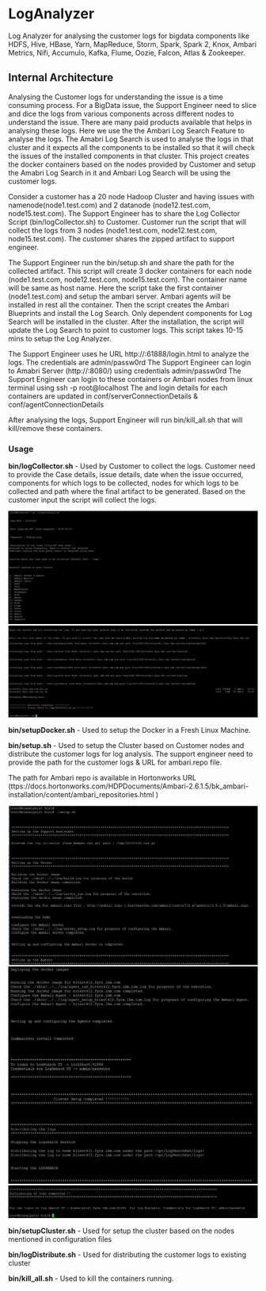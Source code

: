 # LogAnalyzer
Log Analyzer for analysing the customer logs for bigdata components like HDFS, Hive, HBase, Yarn, MapReduce, Storm, Spark, Spark 2, Knox, Ambari Metrics, Nifi, Accumulo, Kafka, Flume, Oozie, Falcon, Atlas & Zookeeper.

## Internal Architecture

Analysing the Customer logs for understanding the issue is a time consuming process. For a BigData issue, the Support Engineer need to slice and dice the logs from various components across different nodes to understand the issue. There are many paid products available that helps in analysing these logs. Here we use the the Ambari Log Search Feature to analyse the logs. The Amabri Log Search is used to analyse the logs in that cluster and it expects all the components to be installed so that it will check the issues of the installed components in that cluster. This project creates the docker containers based on the nodes provided by Customer and setup the Amabri Log Search in it and Ambari Log Search will be using the customer logs.

Consider a customer has a 20 node Hadoop Cluster and having issues with namenode(node1.test.com) and 2 datanode (node12.test.com, node15.test.com). The Support Engineer has to share the Log Collector Script (bin/logCollector.sh) to Customer. Customer run the script that will collect the logs from 3 nodes (node1.test.com, node12.test.com, node15.test.com). The customer shares the zipped artifact to support engineer. 

The Support Engineer run the bin/setup.sh and share the path for the collected artifact. This script will create 3 docker containers for each node (node1.test.com, node12.test.com, node15.test.com). The container name will be same as host name. Here the script take the first container (node1.test.com) and setup the ambari server. Ambari agents will be installed in rest all the container. Then the script creates the Ambari Blueprints and install the Log Search. Only dependent components for Log Search will be installed in the cluster. After the installation, the script will update the Log Search to point to customer logs. This script takes 10-15 mins to setup the Log Analyzer. 

The Support Engineer uses he URL http://<HostIP>:61888/login.html to analyze the logs. The credentials are admin/passw0rd
The Support Engineer can login to Amabri Server (http://<HostIP>:8080/) using credentials admin/passw0rd
The Support Engineer can login to these containers or Ambari nodes from linux terminal using ssh -p <assignedPort> root@localhost
The <assignedPort> and login details for each containers are updated in conf/serverConnectionDetails & conf/agentConnectionDetails


After analysing the logs, Support Engineer will run bin/kill_all.sh that will kill/remove these containers.

### Usage

**bin/logCollector.sh** - Used by Customer to collect the logs. Customer need to provide the Case details, issue details, date when the issue occurred, components for which logs to be collected, nodes for which logs to be collected and path where the final artifact to be generated. Based on the customer input the script will collect the logs.
 
![](img/logCollector_1.png)
![](img/logCollector_2.png)

**bin/setupDocker.sh**  - Used to setup the Docker in a Fresh Linux Machine.

**bin/setup.sh** - Used to setup the Cluster based on Customer nodes and distribute the customer logs for log analysis. The support engineer need to provide the path for the customer logs & URL for ambari.repo file. 

The path for Ambari repo is available in Hortonworks URL (ttps://docs.hortonworks.com/HDPDocuments/Ambari-2.6.1.5/bk_ambari-installation/content/ambari_repositories.html )

![](img/setup_1.png)
![](img/setup_2.png)
![](img/setup_3.png)


**bin/setupCluster.sh** - Used for setup the cluster based on the nodes mentioned in configuration files

**bin/logDistribute.sh** - Used for distributing the customer logs to existing cluster

**bin/kill_all.sh** - Used to kill the containers running.







